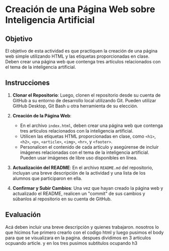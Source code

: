 # Creación de una Página Web sobre Inteligencia Artificial

## Objetivo

El objetivo de esta actividad es que practiquen la creación de una página web simple utilizando HTML y las etiquetas proporcionadas en clase. 
Deben crear una página web que contenga tres artículos relacionados con el tema de la inteligencia artificial.

## Instrucciones


1. **Clonar el Repositorio**: Luego, clonen el repositorio desde su cuenta de GitHub a su entorno de desarrollo local utilizando Git. Pueden utilizar GitHub Desktop, Git Bash u otra herramienta de su elección.

2. **Creación de la Página Web**:
   - En el archivo `index.html`, deben crear una página web que contenga tres artículos relacionados con la inteligencia artificial.
   - Utilicen las etiquetas HTML proporcionadas en clase, como `<h1>`, `<h2>`, `<p>`, `<article>`, `<img>`, `<hr>`, y `<footer>`.
   - Personalicen el contenido de cada artículo y asegúrense de incluir imágenes relacionadas con el tema de la inteligencia artificial. Pueden usar imágenes de libre uso disponibles en línea.

3. **Actualización del README**: En el archivo `README.md` del repositorio, incluyan una breve descripción de la actividad y una lista de los alumnos que participaron en ella.

5. **Confirmar y Subir Cambios**: Una vez que hayan creado la página web y actualizado el README, realicen un "commit" de sus cambios y súbanlos al repositorio en su cuenta de GitHub.

## Evaluación

Acá deben incluir una breve descripción y quienes trabajaron.
nosotros lo que hicimos fue primero crearlo con el codigo html y luego pusimos el body para que se visualizara en la pagina. despues dividimos en 3 articulos ocpuando article. y en los tres pusimos subtitulos ocupando h3